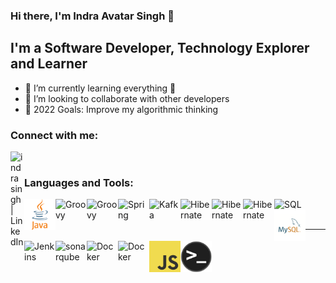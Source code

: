 ### Hi there, I'm Indra Avatar Singh 👋

## I'm a Software Developer, Technology Explorer and Learner

- 🌱 I’m currently learning everything 🤣
- 👯 I’m looking to collaborate with other developers
- 🥅 2022 Goals: Improve my algorithmic thinking

### Connect with me:

[<img align="left" alt="indra singh | LinkedIn" width="22px" src="https://brand.linkedin.com/content/dam/me/business/en-us/amp/brand-site/v2/bg/LI-Logo.svg.original.svg" />][linkedin]

<br />

### Languages and Tools:

[<img align="left" alt="Java" width="50px" src="https://raw.githubusercontent.com/github/explore/80688e429a7d4ef2fca1e82350fe8e3517d3494d/topics/java/java.png" />][java]
[<img align="left" alt="Groovy" width="50px" src="https://upload.wikimedia.org/wikipedia/commons/3/36/Groovy-logo.svg" />][groovy]
[<img align="left" alt="Groovy" width="50px" src="https://camunda.com/wp-content/themes/camunda/assets/svg/logo-light.svg" />][camunda]
[<img align="left" alt="Spring" width="50px" src="https://pbs.twimg.com/profile_images/1235870003292856320/iRG4_ojf_400x400.png" />][spring]
[<img align="left" alt="Kafka" width="50px" src="https://pbs.twimg.com/profile_images/781633389577195521/kazUJooF_400x400.jpg"/>][kafka]
[<img align="left" alt="Hibernate" width="50px" src="https://pbs.twimg.com/profile_images/914842431748739072/66NFe2g3_400x400.jpg" />][hibernate]
[<img align="left" alt="Hibernate" width="50px" src="https://maven.apache.org/images/maven-logo-black-on-white.png" />][maven]
[<img align="left" alt="Hibernate" width="50px" src="https://pbs.twimg.com/profile_images/1103064013200601093/ZPTbaU2z_400x400.png" />][gradle]
[<img align="left" alt="SQL" width="50px" src="https://pbs.twimg.com/profile_images/938272746328543232/kxHkAenZ_400x400.jpg" />][postgres]
[<img align="left" alt="MySQL" width="50px" src="https://raw.githubusercontent.com/github/explore/80688e429a7d4ef2fca1e82350fe8e3517d3494d/topics/mysql/mysql.png" />][mysql]
[<img align="left" alt="Jenkins" width="50px" src="https://pbs.twimg.com/profile_images/724264919634305024/DsWUbybf_400x400.jpg" />][jenkins]
[<img align="left" alt="sonarqube" width="50px" src="https://pbs.twimg.com/profile_images/1224335491899760641/h404B5dU_400x400.jpg" />][sonarqube]
[<img align="left" alt="Docker" width="50px" src="https://www.combell.com/build/website/images/managedservices/docker@2x.png" />][docker]
[<img align="left" alt="Docker" width="50px" src="https://pbs.twimg.com/profile_images/511909265720614913/21_d3cvM_400x400.png" />][kubernetes]
[<img align="left" alt="JavaScript" width="50px" src="https://raw.githubusercontent.com/github/explore/80688e429a7d4ef2fca1e82350fe8e3517d3494d/topics/javascript/javascript.png" />][javascript]
[<img align="left" alt="Terminal" width="50px" src="https://raw.githubusercontent.com/github/explore/80688e429a7d4ef2fca1e82350fe8e3517d3494d/topics/terminal/terminal.png" />][terminal]

<br />
<br />

---

<br />

 

[linkedin]: https://www.linkedin.com/in/iavtar/
[java]: https://www.java.com/
[spring]: https://spring.io
[mulesoft]: https://www.mulesoft.com/
[kafka]: https://kafka.apache.org/
[hibernate]: https://hibernate.org/
[postgres]: https://www.postgresql.org/
[mysql]: https://www.mysql.com/
[jenkins]: https://www.jenkins.io/
[docker]: https://www.docker.com/
[javascript]: https://developer.mozilla.org/en-US/docs/Web/JavaScript
[kubernetes]: https://kubernetes.io/
[sonarqube]: https://www.sonarqube.org/
[maven]: https://maven.apache.org/
[gradle]: https://gradle.org/
[groovy]: https://groovy-lang.org/
[camunda]: https://camunda.com/
[terminal]: https://www.linux.org/
